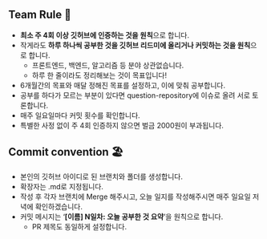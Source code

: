 ## Team Rule 🌈
- **최소 주 4회 이상 깃허브에 인증하는 것을 원칙**으로 합니다.
- 작게라도 **하루 하나씩 공부한 것을 깃허브 리드미에 올리거나 커밋하는 것을 원칙**으로 합니다.
    - 프론트엔드, 백엔드, 알고리즘 등 분야 상관없습니다.
    - 하루 한 줄이라도 정리해보는 것이 목표입니다!
- 6개월간의 목표와 매달 정해진 목표를 설정하고, 이에 맞춰 공부합니다.
- 공부를 하다가 모르는 부분이 있다면 question-repository에 이슈로 올려 서로 토론합니다.
- 매주 일요일마다 커밋 횟수를 확인합니다.
- 특별한 사정 없이 주 4회 인증하지 않으면 벌금 2000원이 부과됩니다.

## Commit convention 🏖
- 본인의 깃허브 아이디로 된 브랜치와 폴더를 생성합니다.
- 확장자는 .md로 지정됩니다.
- 작성 후 각자 브랜치에 Merge 해주시고, 오늘 일지를 작성해주시면 매주 일요일 저녁에 확인하겠습니다.
- 커밋 메시지는 ‘**[이름] N일차: 오늘 공부한 것 요약**’을 원칙으로 합니다.
    - PR 제목도 동일하게 설정합니다.
